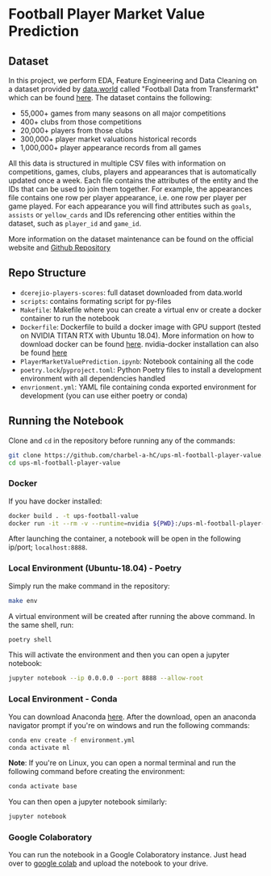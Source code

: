 # Football Player Market Value Prediction

## Dataset
In this project, we perform EDA, Feature Engineering and Data Cleaning on a dataset provided by [data.world](https://data.world/) called "Football Data from Transfermarkt" which can be found [here](https://data.world/dcereijo/player-scores). The dataset contains the following:
- 55,000+ games from many seasons on all major competitions
- 400+ clubs from those competitions
- 20,000+ players from those clubs
- 300,000+ player market valuations historical records
- 1,000,000+ player appearance records from all games

All this data is structured in multiple CSV files with information on competitions, games, clubs, players and appearances that is automatically updated once a week. Each file contains the attributes of the entity and the IDs that can be used to join them together. For example, the appearances file contains one row per player appearance, i.e. one row per player per game played. For each appearance you will find attributes such as `goals`, `assists` or `yellow_cards` and IDs referencing other entities within the dataset, such as `player_id` and `game_id`.

More information on the dataset maintenance can be found on the official website and [Github Repository](https://github.com/dcaribou/transfermarkt-datasets)

## Repo Structure
- `dcerejio-players-scores`: full dataset downloaded from data.world
- `scripts`: contains formating script for py-files
- `Makefile`: Makefile where you can create a virtual env or create a docker container to run the notebook
- `Dockerfile`: Dockerfile to build a docker image with GPU support (tested on NVIDIA TITAN RTX with Ubuntu 18.04). More information on how to download docker can be found [here](https://docs.docker.com/get-docker/). nvidia-docker installation can also be found [here](https://docs.nvidia.com/datacenter/cloud-native/container-toolkit/install-guide.html)
- `PlayerMarketValuePrediction.ipynb`: Notebook containing all the code
- `poetry.lock`/`pyproject.toml`: Python Poetry files to install a development environment with all dependencies handled
- `envrionment.yml`: YAML file containing conda exported environment for development (you can use either poetry or conda)

## Running the Notebook
Clone and `cd` in the repository before running any of the commands:
```bash
git clone https://github.com/charbel-a-hC/ups-ml-football-player-value.git
cd ups-ml-football-player-value
```
### Docker
If you have docker installed:
```bash
docker build . -t ups-football-value
docker run -it --rm -v --runtime=nvidia ${PWD}:/ups-ml-football-player-value ups-football-value bash
```
After launching the container, a notebook will be open in the following ip/port; `localhost:8888`.

### Local Environment (Ubuntu-18.04) - Poetry

Simply run the make command in the repository:
```bash
make env
```
A virtual environment will be created after running the above command. In the same shell, run:
```bash
poetry shell
```
This will activate the environment and then you can open a jupyter notebook:
```bash
jupyter notebook --ip 0.0.0.0 --port 8888 --allow-root
```

### Local Environment - Conda
You can download Anaconda [here](https://docs.anaconda.com/anaconda/install/index.html).
After the download, open an anaconda navigator prompt if you're on windows and run the following commands:
```bash
conda env create -f environment.yml
conda activate ml
```
**Note**: If you're on Linux, you can open a normal terminal and run the following command before creating the environment:
```bash
conda activate base
```
You can then open a jupyter notebook similarly: 
```bash
jupyter notebook
```
### Google Colaboratory
You can run the notebook in a Google Colaboratory instance. Just head over to [google colab](https://colab.research.google.com/?utm_source=scs-index) and upload the notebook to your drive.
